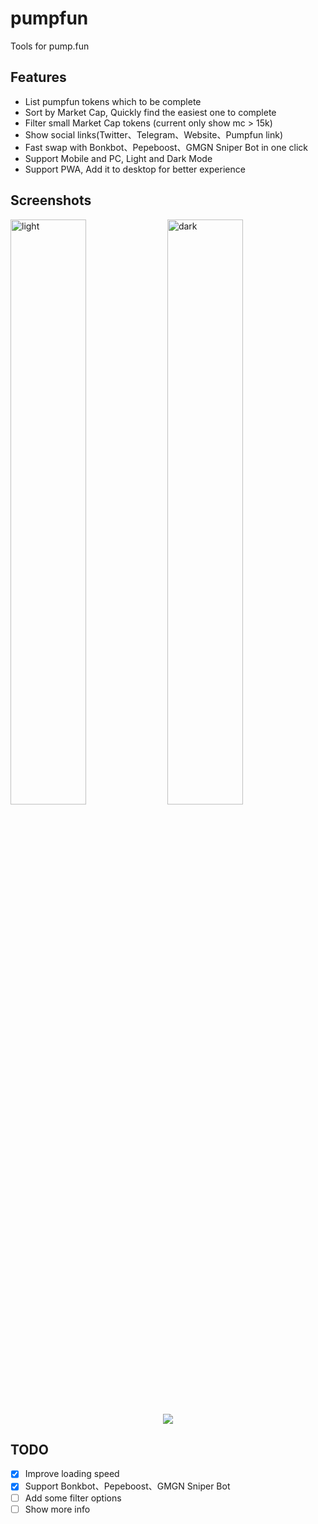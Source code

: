 # pumpfun
Tools for pump.fun

## Features
- List pumpfun tokens which to be complete
- Sort by Market Cap, Quickly find the easiest one to complete
- Filter small Market Cap tokens (current only show mc > 15k)
- Show social links(Twitter、Telegram、Website、Pumpfun link)
- Fast swap with Bonkbot、Pepeboost、GMGN Sniper Bot in one click
- Support Mobile and PC, Light and Dark Mode
- Support PWA, Add it to desktop for better experience

## Screenshots

<div>
  <img src="https://cdn.jsdelivr.net/gh/evolify/files/img/202404231034287.PNG" alt="light" width="49%">
  <img src="https://cdn.jsdelivr.net/gh/evolify/files/img/202404231034289.PNG" alt="dark" width="49%">
</div>


<center>
  <img src="https://cdn.jsdelivr.net/gh/evolify/files/img/202404231036353.png">
</center>

## TODO
- [x] Improve loading speed
- [x] Support Bonkbot、Pepeboost、GMGN Sniper Bot
- [ ] Add some filter options
- [ ] Show more info
